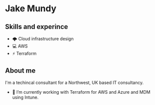 # Jake Mundy

## Skills and experince
 - 🌩 Cloud infrastructure design
 - 💻 AWS
 - ⚡ Terraform

## About me
I'm a techincal consultant for a Northwest, UK based IT consultancy.
- 🔭 I’m currently working with Terraform for AWS and Azure and MDM using Intune.
